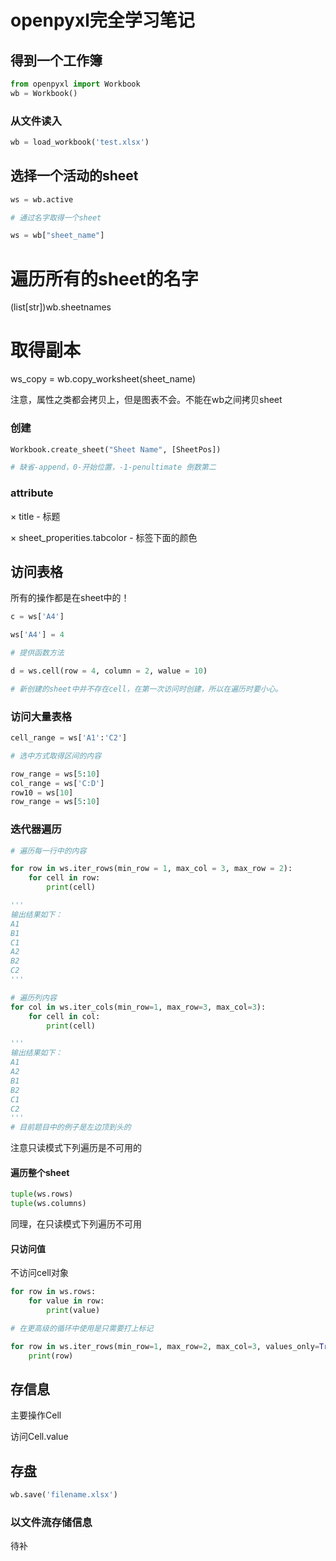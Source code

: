 # openpyxl完全学习笔记

## 得到一个工作簿

```python
from openpyxl import Workbook
wb = Workbook()
```
### 从文件读入

```python
wb = load_workbook('test.xlsx')
```

## 选择一个活动的sheet

```python
ws = wb.active

# 通过名字取得一个sheet

ws = wb["sheet_name"]
```

# 遍历所有的sheet的名字

(list[str])wb.sheetnames

# 取得副本

ws_copy = wb.copy_worksheet(sheet_name)

注意，属性之类都会拷贝上，但是图表不会。不能在wb之间拷贝sheet

### 创建

```python
Workbook.create_sheet("Sheet Name", [SheetPos])

# 缺省-append，0-开始位置，-1-penultimate 倒数第二
```

### attribute

× title - 标题

× sheet_properities.tabcolor - 标签下面的颜色

## 访问表格

所有的操作都是在sheet中的！

```python
c = ws['A4']

ws['A4'] = 4

# 提供函数方法

d = ws.cell(row = 4, column = 2, walue = 10)

# 新创建的sheet中并不存在cell，在第一次访问时创建，所以在遍历时要小心。

```

### 访问大量表格

```python
cell_range = ws['A1':'C2']

# 选中方式取得区间的内容

row_range = ws[5:10]
col_range = ws['C:D']
row10 = ws[10]
row_range = ws[5:10]

```

### 迭代器遍历

```python
# 遍历每一行中的内容

for row in ws.iter_rows(min_row = 1, max_col = 3, max_row = 2):
	for cell in row:
		print(cell)

'''
输出结果如下：
A1
B1
C1
A2
B2
C2
'''

# 遍历列内容
for col in ws.iter_cols(min_row=1, max_row=3, max_col=3):
	for cell in col:
		print(cell)

'''
输出结果如下：
A1
A2
B1
B2
C1
C2
'''
# 目前题目中的例子是左边顶到头的
```

注意只读模式下列遍历是不可用的

#### 遍历整个sheet

```python
tuple(ws.rows)
tuple(ws.columns)
```
同理，在只读模式下列遍历不可用

#### 只访问值

不访问cell对象

```python
for row in ws.rows:
	for value in row:
		print(value)

# 在更高级的循环中使用是只需要打上标记

for row in ws.iter_rows(min_row=1, max_row=2, max_col=3, values_only=True):
	print(row)

```
## 存信息

主要操作Cell

访问Cell.value

## 存盘

```python
wb.save('filename.xlsx')
```
### 以文件流存储信息

待补
